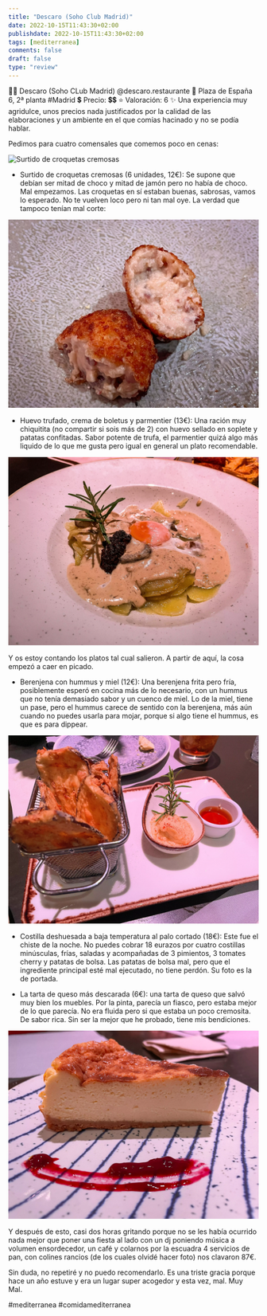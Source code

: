 ```yaml
---
title: "Descaro (Soho Club Madrid)"
date: 2022-10-15T11:43:30+02:00
publishdate: 2022-10-15T11:43:30+02:00
tags: [mediterranea]
comments: false
draft: false
type: "review"
---
```


👨‍🍳 Descaro (Soho CLub Madrid) @descaro.restaurante
📍 Plaza de España 6, 2ª planta #Madrid
💲 Precio: 💲💲
⭐️ Valoración: 6
✨ Una experiencia muy agridulce, unos precios nada justificados por la calidad de las elaboraciones y un ambiente en el que comías hacinado y no se podía hablar.

Pedimos para cuatro comensales que comemos poco en cenas:

![Surtido de croquetas cremosas](images/croquetas-de-jam%C3%B3n.webp)

* Surtido de croquetas cremosas (6 unidades, 12€): Se supone que debían ser mitad de choco y mitad de jamón pero no había de choco. Mal empezamos. Las croquetas en sí estaban buenas, sabrosas, vamos lo esperado. No te vuelven loco pero ni tan mal oye. La verdad que tampoco tenían mal corte:

![Detalle de croqueta de jamon](images/detalle-croqueta.webp)

* Huevo trufado, crema de boletus y parmentier (13€): Una ración muy chiquitita (no compartir si sois más de 2) con huevo sellado en soplete y patatas confitadas. Sabor potente de trufa, el parmentier quizá algo más liquido de lo que me gusta pero igual en general un plato recomendable.

![Huevo trufado](images/huevos-trufados.webp)

Y os estoy contando los platos tal cual salieron. A partir de aquí, la cosa empezó a caer en picado.

* Berenjena con hummus y miel (12€): Una berenjena frita pero fría, posiblemente esperó en cocina más de lo necesario, con un hummus que no tenía demasiado sabor y un cuenco de miel. Lo de la miel, tiene un pase, pero el hummus carece de sentido con la berenjena, más aún cuando no puedes usarla para mojar, porque si algo tiene el hummus, es que es para dippear.

![Berenjena con humus y miel](images/berenjena.webp)

* Costilla deshuesada a baja temperatura al palo cortado (18€): Este fue el chiste de la noche. No puedes cobrar 18 eurazos por cuatro costillas minúsculas, frías, saladas y acompañadas de 3 pimientos, 3 tomates cherry y patatas de bolsa. Las patatas de bolsa mal, pero que el ingrediente principal esté mal ejecutado, no tiene perdón. Su foto es la de portada.

* La tarta de queso más descarada (6€): una tarta de queso que salvó muy bien los muebles. Por la pinta, parecía un fiasco, pero estaba mejor de lo que parecía. No era fluida pero si que estaba un poco cremosita. De sabor rica. Sin ser la mejor que he probado, tiene mis bendiciones.

![Tarta de queso más descarada](images/tarta-de-queso.webp)

Y después de esto, casi dos horas gritando porque no se les había ocurrido nada mejor que poner una fiesta al lado con un dj poniendo música a volumen ensordecedor, un café y colarnos por la escuadra 4 servicios de pan, con colines rancios (de los cuales olvidé hacer foto) nos clavaron 87€.

Sin duda, no repetiré y no puedo recomendarlo. Es una triste gracia porque hace un año estuve y era un lugar super acogedor y esta vez, mal. Muy Mal.

#mediterranea #comidamediterranea